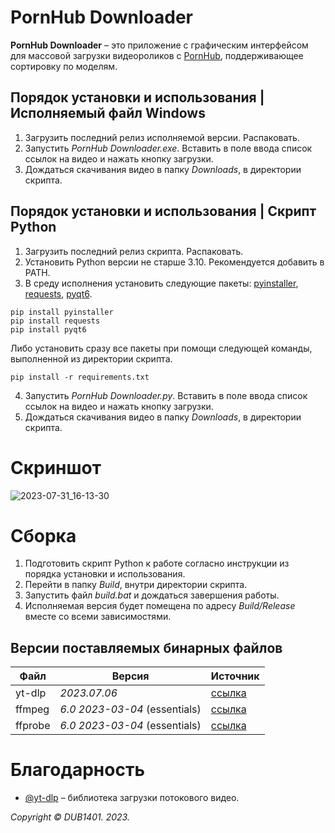 # PornHub Downloader
**PornHub Downloader** – это приложение с графическим интерфейсом для массовой загрузки видеороликов с [PornHub](https://www.pornhub.com/), поддерживающее сортировку по моделям.

## Порядок установки и использования | Исполняемый файл Windows
1. Загрузить последний релиз исполняемой версии. Распаковать.
2. Запустить _PornHub Downloader.exe_. Вставить в поле ввода список ссылок на видео и нажать кнопку загрузки.
3. Дождаться скачивания видео в  папку _Downloads_, в директории скрипта.

## Порядок установки и использования | Скрипт Python
1. Загрузить последний релиз скрипта. Распаковать.
2. Установить Python версии не старше 3.10. Рекомендуется добавить в PATH.
3. В среду исполнения установить следующие пакеты: [pyinstaller](https://github.com/pyinstaller/pyinstaller), [requests](https://github.com/psf/requests), [pyqt6](https://www.riverbankcomputing.com/software/pyqt/).
```
pip install pyinstaller
pip install requests
pip install pyqt6
```
Либо установить сразу все пакеты при помощи следующей команды, выполненной из директории скрипта.
```
pip install -r requirements.txt
```
4. Запустить _PornHub Downloader.py_. Вставить в поле ввода список ссылок на видео и нажать кнопку загрузки.
5. Дождаться скачивания видео в папку _Downloads_, в директории скрипта.

# Скриншот
![2023-07-31_16-13-30](https://github.com/DUB1401/PornHub-Downloader/assets/40277356/0661c5c2-4ca5-4c43-a2ec-8d2b71e9f893)

# Сборка
1. Подготовить скрипт Python к работе согласно инструкции из порядка установки и использования.
2. Перейти в папку _Build_, внутри директории скрипта.
3. Запустить файл _build.bat_ и дождаться завершения работы.
4. Исполняемая версия будет помещена по адресу _Build/Release_ вместе со всеми зависимостями.

## Версии поставляемых бинарных файлов
| Файл    | Версия                        | Источник                                                           |
|---------|-------------------------------|--------------------------------------------------------------------|
| yt-dlp  | _2023.07.06_                  | [ссылка](https://github.com/yt-dlp/yt-dlp/releases/tag/2023.07.06) |
| ffmpeg  | _6.0 2023-03-04_ (essentials) | [ссылка](https://github.com/GyanD/codexffmpeg/releases/tag/6.0)    |
| ffprobe | _6.0 2023-03-04_ (essentials) | [ссылка](https://github.com/GyanD/codexffmpeg/releases/tag/6.0)    |

# Благодарность
* [@yt-dlp](https://github.com/yt-dlp) – библиотека загрузки потокового видео.

_Copyright © DUB1401. 2023._